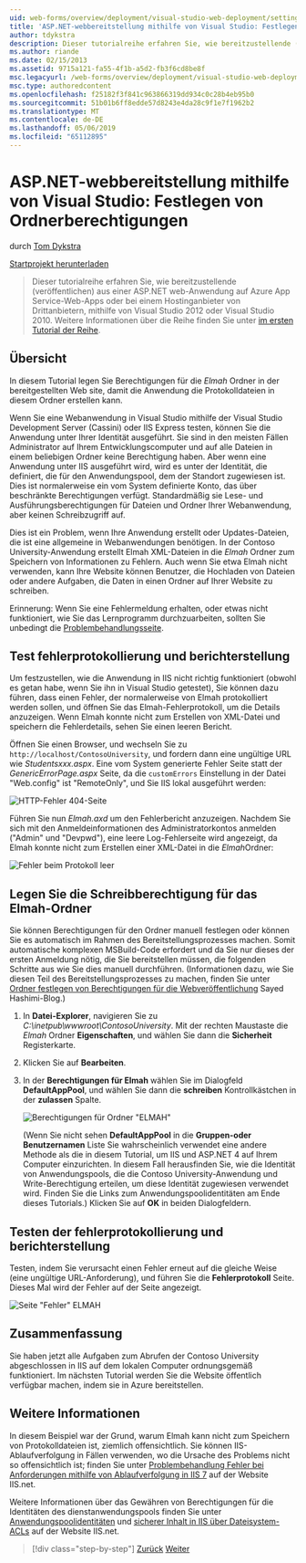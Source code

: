 ```yaml
---
uid: web-forms/overview/deployment/visual-studio-web-deployment/setting-folder-permissions
title: 'ASP.NET-webbereitstellung mithilfe von Visual Studio: Festlegen von Ordnerberechtigungen | Microsoft-Dokumentation'
author: tdykstra
description: Dieser tutorialreihe erfahren Sie, wie bereitzustellende (veröffentlichen) aus einer ASP.NET web-Anwendung auf Azure App Service-Web-Apps oder bei einem Hostinganbieter von Drittanbietern, indem Warnungsprovider...
ms.author: riande
ms.date: 02/15/2013
ms.assetid: 9715a121-fa55-4f1b-a5d2-fb3f6cd8be8f
msc.legacyurl: /web-forms/overview/deployment/visual-studio-web-deployment/setting-folder-permissions
msc.type: authoredcontent
ms.openlocfilehash: f25182f3f841c963866319dd934c0c28b4eb95b0
ms.sourcegitcommit: 51b01b6ff8edde57d8243e4da28c9f1e7f1962b2
ms.translationtype: MT
ms.contentlocale: de-DE
ms.lasthandoff: 05/06/2019
ms.locfileid: "65112895"
---
```

# <a name="aspnet-web-deployment-using-visual-studio-setting-folder-permissions"></a>ASP.NET-webbereitstellung mithilfe von Visual Studio: Festlegen von Ordnerberechtigungen

durch [Tom Dykstra](https://github.com/tdykstra)

[Startprojekt herunterladen](http://go.microsoft.com/fwlink/p/?LinkId=282627)

> Dieser tutorialreihe erfahren Sie, wie bereitzustellende (veröffentlichen) aus einer ASP.NET web-Anwendung auf Azure App Service-Web-Apps oder bei einem Hostinganbieter von Drittanbietern, mithilfe von Visual Studio 2012 oder Visual Studio 2010. Weitere Informationen über die Reihe finden Sie unter [im ersten Tutorial der Reihe](introduction.md).

## <a name="overview"></a>Übersicht

In diesem Tutorial legen Sie Berechtigungen für die *Elmah* Ordner in der bereitgestellten Web site, damit die Anwendung die Protokolldateien in diesem Ordner erstellen kann.

Wenn Sie eine Webanwendung in Visual Studio mithilfe der Visual Studio Development Server (Cassini) oder IIS Express testen, können Sie die Anwendung unter Ihrer Identität ausgeführt. Sie sind in den meisten Fällen Administrator auf Ihrem Entwicklungscomputer und auf alle Dateien in einem beliebigen Ordner keine Berechtigung haben. Aber wenn eine Anwendung unter IIS ausgeführt wird, wird es unter der Identität, die definiert, die für den Anwendungspool, dem der Standort zugewiesen ist. Dies ist normalerweise ein vom System definierte Konto, das über beschränkte Berechtigungen verfügt. Standardmäßig sie Lese- und Ausführungsberechtigungen für Dateien und Ordner Ihrer Webanwendung, aber keinen Schreibzugriff auf.

Dies ist ein Problem, wenn Ihre Anwendung erstellt oder Updates-Dateien, die ist eine allgemeine in Webanwendungen benötigen. In der Contoso University-Anwendung erstellt Elmah XML-Dateien in die *Elmah* Ordner zum Speichern von Informationen zu Fehlern. Auch wenn Sie etwa Elmah nicht verwenden, kann Ihre Website können Benutzer, die Hochladen von Dateien oder andere Aufgaben, die Daten in einen Ordner auf Ihrer Website zu schreiben.

Erinnerung: Wenn Sie eine Fehlermeldung erhalten, oder etwas nicht funktioniert, wie Sie das Lernprogramm durchzuarbeiten, sollten Sie unbedingt die [Problembehandlungsseite](troubleshooting.md).

## <a name="test-error-logging-and-reporting"></a>Test fehlerprotokollierung und berichterstellung

Um festzustellen, wie die Anwendung in IIS nicht richtig funktioniert (obwohl es getan habe, wenn Sie ihn in Visual Studio getestet), Sie können dazu führen, dass einen Fehler, der normalerweise von Elmah protokolliert werden sollen, und öffnen Sie das Elmah-Fehlerprotokoll, um die Details anzuzeigen. Wenn Elmah konnte nicht zum Erstellen von XML-Datei und speichern die Fehlerdetails, sehen Sie einen leeren Bericht.

Öffnen Sie einen Browser, und wechseln Sie zu `http://localhost/ContosoUniversity`, und fordern dann eine ungültige URL wie *Studentsxxx.aspx*. Eine vom System generierte Fehler Seite statt der *GenericErrorPage.aspx* Seite, da die `customErrors` Einstellung in der Datei "Web.config" ist "RemoteOnly", und Sie IIS lokal ausgeführt werden:

![HTTP-Fehler 404-Seite](setting-folder-permissions/_static/image1.png)

Führen Sie nun *Elmah.axd* um den Fehlerbericht anzuzeigen. Nachdem Sie sich mit den Anmeldeinformationen des Administratorkontos anmelden (&quot;Admin&quot; und &quot;Devpwd&quot;), eine leere Log-Fehlerseite wird angezeigt, da Elmah konnte nicht zum Erstellen einer XML-Datei in die *Elmah*Ordner:

![Fehler beim Protokoll leer](setting-folder-permissions/_static/image2.png)

## <a name="set-write-permission-on-the-elmah-folder"></a>Legen Sie die Schreibberechtigung für das Elmah-Ordner

Sie können Berechtigungen für den Ordner manuell festlegen oder können Sie es automatisch im Rahmen des Bereitstellungsprozesses machen. Somit automatische komplexen MSBuild-Code erfordert und da Sie nur dieses der ersten Anmeldung nötig, die Sie bereitstellen müssen, die folgenden Schritte aus wie Sie dies manuell durchführen. (Informationen dazu, wie Sie diesen Teil des Bereitstellungsprozesses zu machen, finden Sie unter [Ordner festlegen von Berechtigungen für die Webveröffentlichung](http://sedodream.com/2011/11/08/SettingFolderPermissionsOnWebPublish.aspx) Sayed Hashimi-Blog.)

1. In **Datei-Explorer**, navigieren Sie zu *C:\inetpub\wwwroot\ContosoUniversity*. Mit der rechten Maustaste die *Elmah* Ordner **Eigenschaften**, und wählen Sie dann die **Sicherheit** Registerkarte.
2. Klicken Sie auf **Bearbeiten**.
3. In der **Berechtigungen für Elmah** wählen Sie im Dialogfeld **DefaultAppPool**, und wählen Sie dann die **schreiben** Kontrollkästchen in der **zulassen** Spalte.

    ![Berechtigungen für Ordner "ELMAH"](setting-folder-permissions/_static/image3.png)

    (Wenn Sie nicht sehen **DefaultAppPool** in die **Gruppen-oder Benutzernamen** Liste Sie wahrscheinlich verwendet eine andere Methode als die in diesem Tutorial, um IIS und ASP.NET 4 auf Ihrem Computer einzurichten. In diesem Fall herausfinden Sie, wie die Identität von Anwendungspools, die die Contoso University-Anwendung und Write-Berechtigung erteilen, um diese Identität zugewiesen verwendet wird. Finden Sie die Links zum Anwendungspoolidentitäten am Ende dieses Tutorials.) Klicken Sie auf **OK** in beiden Dialogfeldern.

## <a name="retest-error-logging-and-reporting"></a>Testen der fehlerprotokollierung und berichterstellung

Testen, indem Sie verursacht einen Fehler erneut auf die gleiche Weise (eine ungültige URL-Anforderung), und führen Sie die **Fehlerprotokoll** Seite. Dieses Mal wird der Fehler auf der Seite angezeigt.

![Seite "Fehler" ELMAH](setting-folder-permissions/_static/image4.png)

## <a name="summary"></a>Zusammenfassung

Sie haben jetzt alle Aufgaben zum Abrufen der Contoso University abgeschlossen in IIS auf dem lokalen Computer ordnungsgemäß funktioniert. Im nächsten Tutorial werden Sie die Website öffentlich verfügbar machen, indem sie in Azure bereitstellen.

## <a name="more-information"></a>Weitere Informationen

In diesem Beispiel war der Grund, warum Elmah kann nicht zum Speichern von Protokolldateien ist, ziemlich offensichtlich. Sie können IIS-Ablaufverfolgung in Fällen verwenden, wo die Ursache des Problems nicht so offensichtlich ist; finden Sie unter [Problembehandlung Fehler bei Anforderungen mithilfe von Ablaufverfolgung in IIS 7](https://www.iis.net/learn/troubleshoot/using-failed-request-tracing/troubleshooting-failed-requests-using-tracing-in-iis) auf der Website IIS.net.

Weitere Informationen über das Gewähren von Berechtigungen für die Identitäten des dienstanwendungspools finden Sie unter [Anwendungspoolidentitäten](https://www.iis.net/learn/manage/configuring-security/application-pool-identities) und [sicherer Inhalt in IIS über Dateisystem-ACLs](https://www.iis.net/learn/get-started/planning-for-security/secure-content-in-iis-through-file-system-acls) auf der Website IIS.net.

> [!div class="step-by-step"]
> [Zurück](deploying-to-iis.md)
> [Weiter](deploying-to-production.md)
